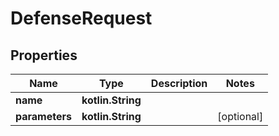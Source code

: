 
# DefenseRequest

## Properties
Name | Type | Description | Notes
------------ | ------------- | ------------- | -------------
**name** | **kotlin.String** |  | 
**parameters** | **kotlin.String** |  |  [optional]



